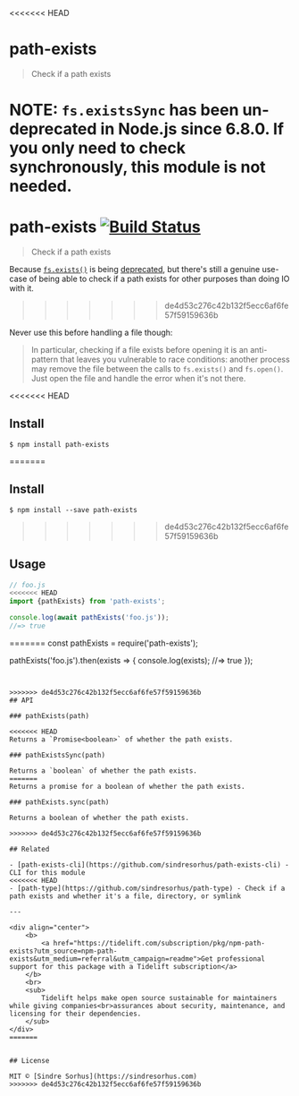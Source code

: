 <<<<<<< HEAD
# path-exists

> Check if a path exists

NOTE: `fs.existsSync` has been un-deprecated in Node.js since 6.8.0. If you only need to check synchronously, this module is not needed.
=======
# path-exists [![Build Status](https://travis-ci.org/sindresorhus/path-exists.svg?branch=master)](https://travis-ci.org/sindresorhus/path-exists)

> Check if a path exists

Because [`fs.exists()`](https://nodejs.org/api/fs.html#fs_fs_exists_path_callback) is being [deprecated](https://github.com/iojs/io.js/issues/103), but there's still a genuine use-case of being able to check if a path exists for other purposes than doing IO with it.
>>>>>>> de4d53c276c42b132f5ecc6af6fe57f59159636b

Never use this before handling a file though:

> In particular, checking if a file exists before opening it is an anti-pattern that leaves you vulnerable to race conditions: another process may remove the file between the calls to `fs.exists()` and `fs.open()`. Just open the file and handle the error when it's not there.

<<<<<<< HEAD
## Install

```
$ npm install path-exists
```

=======

## Install

```
$ npm install --save path-exists
```


>>>>>>> de4d53c276c42b132f5ecc6af6fe57f59159636b
## Usage

```js
// foo.js
<<<<<<< HEAD
import {pathExists} from 'path-exists';

console.log(await pathExists('foo.js'));
//=> true
```

=======
const pathExists = require('path-exists');

pathExists('foo.js').then(exists => {
	console.log(exists);
	//=> true
});
```


>>>>>>> de4d53c276c42b132f5ecc6af6fe57f59159636b
## API

### pathExists(path)

<<<<<<< HEAD
Returns a `Promise<boolean>` of whether the path exists.

### pathExistsSync(path)

Returns a `boolean` of whether the path exists.
=======
Returns a promise for a boolean of whether the path exists.

### pathExists.sync(path)

Returns a boolean of whether the path exists.

>>>>>>> de4d53c276c42b132f5ecc6af6fe57f59159636b

## Related

- [path-exists-cli](https://github.com/sindresorhus/path-exists-cli) - CLI for this module
<<<<<<< HEAD
- [path-type](https://github.com/sindresorhus/path-type) - Check if a path exists and whether it's a file, directory, or symlink

---

<div align="center">
	<b>
		<a href="https://tidelift.com/subscription/pkg/npm-path-exists?utm_source=npm-path-exists&utm_medium=referral&utm_campaign=readme">Get professional support for this package with a Tidelift subscription</a>
	</b>
	<br>
	<sub>
		Tidelift helps make open source sustainable for maintainers while giving companies<br>assurances about security, maintenance, and licensing for their dependencies.
	</sub>
</div>
=======


## License

MIT © [Sindre Sorhus](https://sindresorhus.com)
>>>>>>> de4d53c276c42b132f5ecc6af6fe57f59159636b
